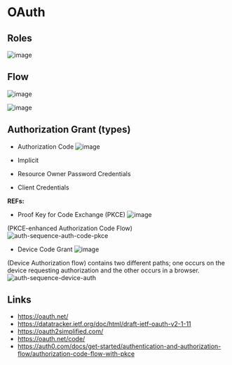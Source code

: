 

# OAuth 

## Roles

![image](https://github.com/user-attachments/assets/eae968b6-5709-4f15-a740-48bc844ae7ae)


## Flow 

![image](https://github.com/user-attachments/assets/d62fe313-493b-4047-a46c-c54fa28c3f81)

![image](https://github.com/user-attachments/assets/ef5c3a9c-cada-4fc2-a345-bf6dee6fb506)

## Authorization Grant (types)
- Authorization Code
  ![image](https://github.com/user-attachments/assets/f180610a-d3de-43b9-9901-0d39e3de2335)

- Implicit
- Resource Owner Password Credentials
- Client Credentials

**REFs:**   
- Proof Key for Code Exchange (PKCE)
  ![image](https://github.com/user-attachments/assets/8f7c138b-a190-4b98-88e4-96627f827355)

(PKCE-enhanced Authorization Code Flow)  
![auth-sequence-auth-code-pkce](https://github.com/user-attachments/assets/2cb52484-9cf6-4b77-825d-9de8a0384274)


- Device Code Grant
![image](https://github.com/user-attachments/assets/821b3484-4f27-4c5b-806d-73aed5f329c4)

(Device Authorization flow) contains two different paths; one occurs on the device requesting authorization and the other occurs in a browser. 
![auth-sequence-device-auth](https://github.com/user-attachments/assets/61c78671-262a-420d-9b7d-09f1eb330914)



## Links
- https://oauth.net/
- https://datatracker.ietf.org/doc/html/draft-ietf-oauth-v2-1-11
- https://oauth2simplified.com/
- https://oauth.net/code/
- https://auth0.com/docs/get-started/authentication-and-authorization-flow/authorization-code-flow-with-pkce
